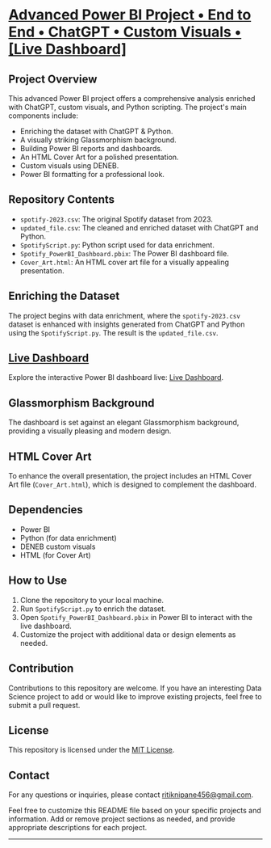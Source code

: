 # [Advanced Power BI Project • End to End • ChatGPT • Custom Visuals • [Live Dashboard]](https://app.powerbi.com/view?r=eyJrIjoiMTAyYmYzNDQtNTA4ZS00NzkxLTllZmItZDU4NjI1OTk1MWViIiwidCI6IjkzNjc3MWVmLTQ5ZTktNDU3MC1iMWFmLTUyYzY4NzI3MzQ3NyJ9)

## Project Overview

This advanced Power BI project offers a comprehensive analysis enriched with ChatGPT, custom visuals, and Python scripting. The project's main components include:

- Enriching the dataset with ChatGPT & Python.
- A visually striking Glassmorphism background.
- Building Power BI reports and dashboards.
- An HTML Cover Art for a polished presentation.
- Custom visuals using DENEB.
- Power BI formatting for a professional look.

## Repository Contents

- `spotify-2023.csv`: The original Spotify dataset from 2023.
- `updated_file.csv`: The cleaned and enriched dataset with ChatGPT and Python.
- `SpotifyScript.py`: Python script used for data enrichment.
- `Spotify_PowerBI_Dashboard.pbix`: The Power BI dashboard file.
- `Cover_Art.html`: An HTML cover art file for a visually appealing presentation.

## Enriching the Dataset

The project begins with data enrichment, where the `spotify-2023.csv` dataset is enhanced with insights generated from ChatGPT and Python using the `SpotifyScript.py`. The result is the `updated_file.csv`.

## [Live Dashboard](https://app.powerbi.com/view?r=eyJrIjoiMTAyYmYzNDQtNTA4ZS00NzkxLTllZmItZDU4NjI1OTk1MWViIiwidCI6IjkzNjc3MWVmLTQ5ZTktNDU3MC1iMWFmLTUyYzY4NzI3MzQ3NyJ9)

Explore the interactive Power BI dashboard live: [Live Dashboard](https://app.powerbi.com/view?r=eyJrIjoiMTAyYmYzNDQtNTA4ZS00NzkxLTllZmItZDU4NjI1OTk1MWViIiwidCI6IjkzNjc3MWVmLTQ5ZTktNDU3MC1iMWFmLTUyYzY4NzI3MzQ3NyJ9).

## Glassmorphism Background

The dashboard is set against an elegant Glassmorphism background, providing a visually pleasing and modern design.

## HTML Cover Art

To enhance the overall presentation, the project includes an HTML Cover Art file (`Cover_Art.html`), which is designed to complement the dashboard.

## Dependencies

- Power BI
- Python (for data enrichment)
- DENEB custom visuals
- HTML (for Cover Art)

## How to Use

1. Clone the repository to your local machine.
2. Run `SpotifyScript.py` to enrich the dataset.
3. Open `Spotify_PowerBI_Dashboard.pbix` in Power BI to interact with the live dashboard.
4. Customize the project with additional data or design elements as needed.

## Contribution

Contributions to this repository are welcome. If you have an interesting Data Science project to add or would like to improve existing projects, feel free to submit a pull request.

## License

This repository is licensed under the [MIT License](LICENSE).

## Contact

For any questions or inquiries, please contact [ritiknipane456@gmail.com](ritiknipane456@gmail.com).

Feel free to customize this README file based on your specific projects and information. Add or remove project sections as needed, and provide appropriate descriptions for each project.

---

